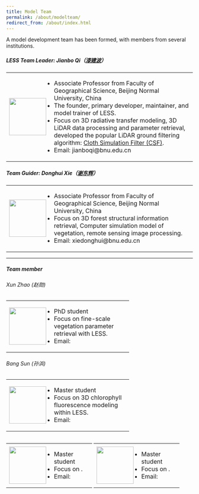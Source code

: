 ```yaml
---
title: Model Team
permalink: /about/modelteam/
redirect_from: /about/index.html
---
```


A model development team has been formed, with members from several institutions. 
##### LESS Team Leader: *Jianbo Qi*（<a href="https://geot.bnu.edu.cn/Public/htm/news/5/1176.html" target="_blank">漆建波</a>）

<table style="border-collapse: collapse;">
  <tr>
    <td style="text-align: left; border: none; width:100px;"><img src="https://github.com/jianboqi/jianboqi.github.io/assets/1770654/3a16762d-3c76-436f-a317-9faf3221b4b3" style="width: 100px; display: block; margin: 0 auto;"></td>
     <td style="width: 400px; border: none;">
       <ul style="padding-left:5px;">
        <li>Associate Professor from Faculty of Geographical Science, Beijing Normal University, China</li>
        <li>The founder, primary developer, maintainer, and model trainer of LESS.</li>
        <li>Focus on 3D radiative transfer modeling, 3D LiDAR data processing and parameter retrieval, developed the popular LiDAR ground filtering algorithm: <a  href="https://github.com/jianboqi/CSF" target="_blank">Cloth Simulation Filter (CSF)</a>.</li>
         <li>Email: jianboqi@bnu.edu.cn</li>
        </ul>
     </td>
  </tr>
</table>

##### Team Guider: *Donghui Xie*（<a href="https://geot.bnu.edu.cn/Public/htm/news/5/252.html" target="_blank">谢东辉</a>）
<table style="border-collapse: collapse;">
  <tr>
    <td style="text-align: left; border: none; width:100px;"><img src="https://github.com/jianboqi/jianboqi.github.io/assets/1770654/73fa0da1-4078-489e-9f15-969abdb2116a" style="width: 100px; display: block; margin: 0 auto;"></td>
     <td style="width: 400px; border: none;">
       <ul style="padding-left:5px;">
        <li>Associate Professor from Faculty of Geographical Science, Beijing Normal University, China</li>
        <li>Focus on 3D forest structural information retrieval, Computer simulation model of vegetation, remote sensing image processing.</li>
         <li>Email: xiedonghui@bnu.edu.cn</li>
        </ul>
     </td>
  </tr>
</table>
<hr>

##### Team member
###### *Xun Zhao* (赵勋)
<table style="border-collapse: collapse;">
  <tr>
    <td style="text-align: left; border: none; width:100px;"><img src="" style="width: 100px; display: block; margin: 0 auto;"></td>
     <td style="width: 200px; border: none;">
       <ul style="padding-left:5px;">
        <li>PhD student</li>
        <li>Focus on fine-scale vegetation parameter retrieval with LESS.</li>
         <li>Email: </li>
        </ul>
     </td>
  </tr>
</table>

###### *Bang Sun* (孙浜)
<table style="border-collapse: collapse;">
  <tr>
    <td style="text-align: left; border: none; width:100px;"><img src="" style="width: 100px; display: block; margin: 0 auto;"></td>
     <td style="width: 200px; border: none;">
       <ul style="padding-left:5px;">
        <li>Master student</li>
        <li>Focus on 3D chlorophyll fluorescence modeling within LESS.</li>
         <li>Email: </li>
        </ul>
     </td>
  </tr>
</table>

<div style="display: inline-block;">
<table style="border-collapse: collapse;">
  <tr>
    <td style="text-align: left; border: none; width:100px;"><img src="" style="width: 100px; display: block; margin: 0 auto;"></td>
     <td style="width: 100px; border: none;">
       <ul style="padding-left:5px;">
        <li>Master student</li>
        <li>Focus on  .</li>
         <li>Email: </li>
        </ul>
     </td>
  </tr>
</table>
</div>
<div style="display: inline-block;">
<table style="border-collapse: collapse;">
  <tr>
    <td style="text-align: left; border: none; width:100px;"><img src="" style="width: 100px; display: block; margin: 0 auto;"></td>
     <td style="width: 100px; border: none;">
       <ul style="padding-left:5px;">
        <li>Master student</li>
        <li>Focus on  .</li>
         <li>Email: </li>
        </ul>
     </td>
  </tr>
</table>
</div>
